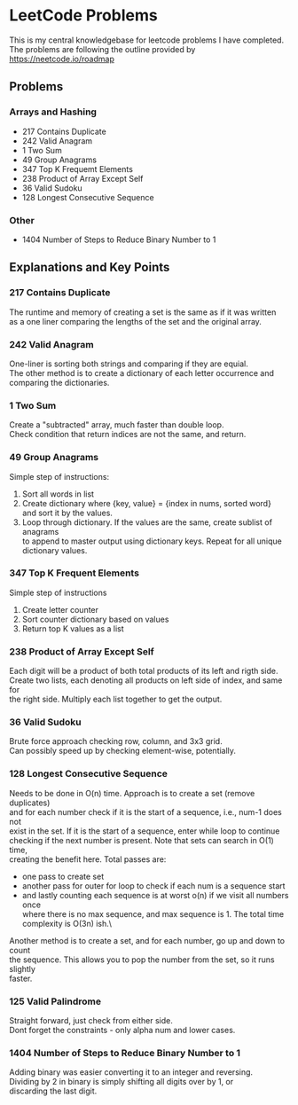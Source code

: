# LeetCode Problems
This is my central knowledgebase for leetcode problems I have completed.\
The problems are following the outline provided by https://neetcode.io/roadmap

## Problems
### Arrays and Hashing
- 217 Contains Duplicate
- 242 Valid Anagram
- 1 Two Sum
- 49 Group Anagrams
- 347 Top K Frequemt Elements
- 238 Product of Array Except Self
- 36 Valid Sudoku
- 128 Longest Consecutive Sequence


### Other
- 1404 Number of Steps to Reduce Binary Number to 1


## Explanations and Key Points
### 217 Contains Duplicate
The runtime and memory of creating a set is the same as if it was written \
as a one liner comparing the lengths of the set and the original array.

### 242 Valid Anagram
One-liner is sorting both strings and comparing if they are equial. \
The other method is to create a dictionary of each letter occurrence and \
comparing the dictionaries.

### 1 Two Sum
Create a "subtracted" array, much faster than double loop.\
Check condition that return indices are not the same, and return.

### 49 Group Anagrams
Simple step of instructions:
1. Sort all words in list
2. Create dictionary where {key, value} = {index in nums, sorted word} \
and sort it by the values.
3. Loop through dictionary. If the values are the same, create sublist of anagrams\
to append to master output using dictionary keys. Repeat for all unique dictionary values.

### 347 Top K Frequent Elements
Simple step of instructions
1. Create letter counter
2. Sort counter dictionary based on values
3. Return top K values as a list

### 238 Product of Array Except Self
Each digit will be a product of both total products of its left and rigth side.\
Create two lists, each denoting all products on left side of index, and same for \
the right side. Multiply each list together to get the output.

### 36 Valid Sudoku
Brute force approach checking row, column, and 3x3 grid. \
Can possibly speed up by checking element-wise, potentially.

### 128 Longest Consecutive Sequence
Needs to be done in O(n) time. Approach is to create a set (remove duplicates) \
and for each number check if it is the start of a sequence, i.e., num-1 does not \
exist in the set. If it is the start of a sequence, enter while loop to continue \
checking if the next number is present. Note that sets can search in O(1) time, \
creating the benefit here.
Total passes are:
- one pass to create set
- another pass for outer for loop to check if each num is a sequence start
- and lastly counting each sequence is at worst o(n) if we visit all numbers once\
where there is no max sequence, and max sequence is 1.
The total time complexity is O(3n) ish.\

Another method is to create a set, and for each number, go up and down to count \
the sequence. This allows you to pop the number from the set, so it runs slightly \
faster.

### 125 Valid Palindrome
Straight forward, just check from either side.\
Dont forget the constraints - only alpha num and lower cases.

### 1404 Number of Steps to Reduce Binary Number to 1
Adding binary was easier converting it to an integer and reversing.\
Dividing by 2 in binary is simply shifting all digits over by 1, or \
discarding the last digit.
